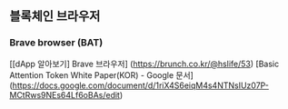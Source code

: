 ## 블록체인 브라우저
### Brave browser (BAT)
[[dApp 알아보기] Brave 브라우저] (https://brunch.co.kr/@hslife/53)
[Basic Attention Token White Paper(KOR) - Google 문서] (https://docs.google.com/document/d/1riX4S6eiqM4s4NTNsIUz07P-MCtRws9NEs64Lf6oBAs/edit)
